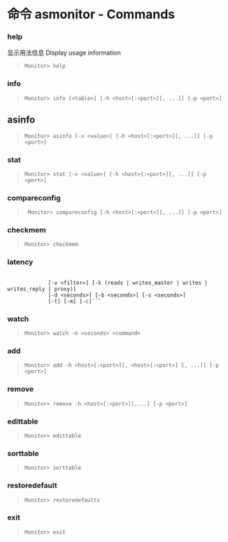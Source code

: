 # 命令 asmonitor - Commands


### help



显示用法信息 Display usage information

>```Monitor> help```


### info

>```Monitor> info [<table>] [-h <host>[:<port>][, ...]] [-p <port>]```


## asinfo

>```Monitor> asinfo [-v <value>] [-h <host>[:<port>][, ...]] [-p <port>]```


### stat

>```Monitor> stat [-v <value>] [-h <host>[:<port>][, ...]] [-p <port>]```


### compareconfig

>``` Monitor> compareconfig [-h <host>[:<port>][, ...]] [-p <port>]```

### checkmem

>```Monitor> checkmem```

### latency

> ```Monitor> latency [-h <host>[:<port>][, ...]] [-p <port>]
                 [-v <filter>] [-k (reads | writes_master | writes | writes_reply | proxy)]
                 [-d <seconds>] [-b <seconds>] [-s <seconds>]
                 [-t] [-m] [-c]```

### watch

>```Monitor> watch -n <seconds> <command>```

### add

>```Monitor> add -h <host>[:<port>][, <host>[:<port>] [, ...]] [-p <port>]```

### remove

>```Monitor> remove -h <host>[:<port>][,...] [-p <port>]```


### edittable

>```Monitor> edittable```


### sorttable

>```Monitor> sorttable```

### restoredefault

> ```Monitor> restoredefaults```


### exit

>```Monitor> exit```